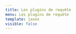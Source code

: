 ```yaml
---
title: Les plugins de requête
menu: Les plugins de requête
template: jaxon
visible: false
---
```

